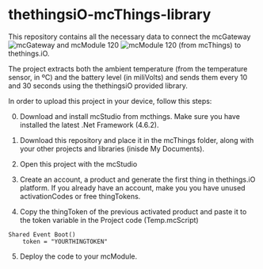 # thethingsiO-mcThings-library

This repository contains all the necessary data to connect the mcGateway ![mcGateway](https://s3.amazonaws.com/poly-screenshots.angel.co/Project/2f/403318/ea4fa5fd364806cc3154860fb943837c-thumb\_jpg.jpg) and mcModule 120 ![mcModule 120](https://static1.squarespace.com/static/5644f11fe4b0d6ca7d80d351/56464858e4b0a4a3eeee164f/5772e7cdebbd1ab65ac0481d/1486135599593/mc-mod120.jpg?format=750w) (from mcThings) to thethings.iO.

The project extracts both the ambient temperature (from the temperature sensor, in ºC) and the battery level (in miliVolts) and sends them every 10 and 30 seconds using the thethingsiO provided library.

In order to upload this project in your device, follow this steps:

0. Download and install mcStudio from mcthings. Make sure you have installed the latest .Net Framework (4.6.2).

1. Download this repository and place it in the mcThings folder, along with your other projects and libraries (inisde My Documents).

2. Open this project with the mcStudio

3. Create an account, a product and generate the first thing in thethings.iO platform. If you already have an account, make you you have unused activationCodes or free thingTokens.

4. Copy the thingToken of the previous activated product and paste it to the token variable in the Project code (Temp.mcScript)

```
Shared Event Boot()
    token = "YOURTHINGTOKEN"
```

5. Deploy the code to your mcModule.

